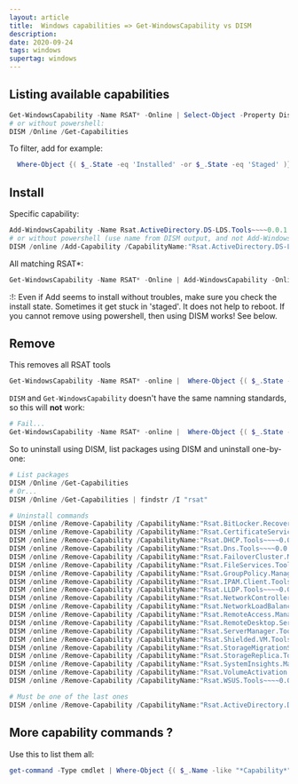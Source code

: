 ```yaml
---
layout: article
title:  Windows capabilities => Get-WindowsCapability vs DISM
description: 
date: 2020-09-24
tags: windows
supertag: windows
---
```



## Listing available capabilities

```powershell
Get-WindowsCapability -Name RSAT* -Online | Select-Object -Property DisplayName, State, Name
# or without powershell:
DISM /Online /Get-Capabilities
```

To filter, add for example:

```powershell
  Where-Object {( $_.State -eq 'Installed' -or $_.State -eq 'Staged' )}
```

## Install

Specific capability:

```powershell
Add-WindowsCapability -Name Rsat.ActiveDirectory.DS-LDS.Tools~~~~0.0.1.0 -online
# or without powershell (use name from DISM output, and not Add-WindowsCapability)
DISM /online /Add-Capability /CapabilityName:"Rsat.ActiveDirectory.DS-LDS.Tools~~~~0.0.1.0"
```

All matching RSAT*:

```powershell
Get-WindowsCapability -Name RSAT* -Online | Add-WindowsCapability -Online
```

:!: Even if Add seems to install without troubles, make sure you check the install state. Sometimes it get stuck in 'staged'. It does not help to reboot. If you cannot remove using powershell, then using DISM works! See below.

## Remove

This removes all RSAT tools

```powershell
Get-WindowsCapability -Name RSAT* -online |  Where-Object {( $_.State -eq 'Installed' -or $_.State -eq 'Staged' )} | Remove-WindowsCapability -Online -Name Name
```

```DISM``` and ```Get-WindowsCapability``` doesn't have the same namning standards, so this will **not** work:

```powershell
# Fail...
Get-WindowsCapability -Name RSAT* -online |  Where-Object {( $_.State -eq 'Installed' -or $_.State -eq 'Staged' )} | ForEach-Object {DISM /Online /Remove-Capability /CapabilityName:"$_.Name"}
```

So to uninstall using DISM, list packages using DISM and uninstall one-by-one:

```powershell
# List packages
DISM /Online /Get-Capabilities
# Or...
DISM /Online /Get-Capabilities | findstr /I "rsat"

# Uninstall commands
DISM /online /Remove-Capability /CapabilityName:"Rsat.BitLocker.Recovery.Tools~~~~0.0.1.0"
DISM /online /Remove-Capability /CapabilityName:"Rsat.CertificateServices.Tools~~~~0.0.1.0"
DISM /online /Remove-Capability /CapabilityName:"Rsat.DHCP.Tools~~~~0.0.1.0"
DISM /online /Remove-Capability /CapabilityName:"Rsat.Dns.Tools~~~~0.0.1.0"
DISM /online /Remove-Capability /CapabilityName:"Rsat.FailoverCluster.Management.Tools~~~~0.0.1.0"
DISM /online /Remove-Capability /CapabilityName:"Rsat.FileServices.Tools~~~~0.0.1.0"
DISM /online /Remove-Capability /CapabilityName:"Rsat.GroupPolicy.Management.Tools~~~~0.0.1.0"
DISM /online /Remove-Capability /CapabilityName:"Rsat.IPAM.Client.Tools~~~~0.0.1.0"
DISM /online /Remove-Capability /CapabilityName:"Rsat.LLDP.Tools~~~~0.0.1.0"
DISM /online /Remove-Capability /CapabilityName:"Rsat.NetworkController.Tools~~~~0.0.1.0"
DISM /online /Remove-Capability /CapabilityName:"Rsat.NetworkLoadBalancing.Tools~~~~0.0.1.0"
DISM /online /Remove-Capability /CapabilityName:"Rsat.RemoteAccess.Management.Tools~~~~0.0.1.0"
DISM /online /Remove-Capability /CapabilityName:"Rsat.RemoteDesktop.Services.Tools~~~~0.0.1.0"
DISM /online /Remove-Capability /CapabilityName:"Rsat.ServerManager.Tools~~~~0.0.1.0"
DISM /online /Remove-Capability /CapabilityName:"Rsat.Shielded.VM.Tools~~~~0.0.1.0"
DISM /online /Remove-Capability /CapabilityName:"Rsat.StorageMigrationService.Management.Tools~~~~0.0.1.0"
DISM /online /Remove-Capability /CapabilityName:"Rsat.StorageReplica.Tools~~~~0.0.1.0"
DISM /online /Remove-Capability /CapabilityName:"Rsat.SystemInsights.Management.Tools~~~~0.0.1.0"
DISM /online /Remove-Capability /CapabilityName:"Rsat.VolumeActivation.Tools~~~~0.0.1.0"
DISM /online /Remove-Capability /CapabilityName:"Rsat.WSUS.Tools~~~~0.0.1.0"

# Must be one of the last ones
DISM /online /Remove-Capability /CapabilityName:"Rsat.ActiveDirectory.DS-LDS.Tools~~~~0.0.1.0"

```

## More capability commands ?

Use this to list them all:

```powershell
get-command -Type cmdlet | Where-Object {( $_.Name -like "*Capability*" )}
```
